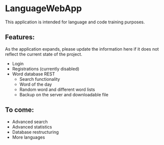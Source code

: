 # LanguageWebApp
This application is intended for language and code training purposes.

## Features:
As the application expands, please update the information here if it does not reflect the current state of the project.

* Login
* Registrations (currently disabled)
* Word database REST
	* Search functionality
	* Word of the day
	* Random word and different word lists
	* Backup on the server and downloadable file

## To come:
* Advanced search
* Advanced statistics
* Database restructuring
* More languages